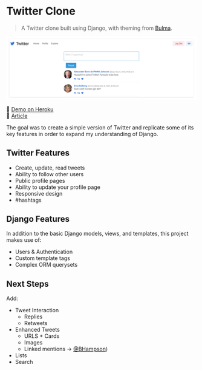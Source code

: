 # Twitter Clone
> A Twitter clone built using Django, with theming from [Bulma](https://bulma.io/).

![Screenshot of Twitter Clone](https://github.com/Ben-Hampson/Twitter-Clone/blob/master/screenshot.png?raw=true)

📍 [Demo on Heroku](https://django-twitter-clone.herokuapp.com/) \
📃 [Article](http://www.benhampson.co.uk/projects/twitter-clone/)

The goal was to create a simple version of Twitter and replicate some of its key features in order to expand my understanding of Django.

## Twitter Features

- Create, update, read tweets
- Ability to follow other users
- Public profile pages
- Ability to update your profile page
- Responsive design
- #hashtags

## Django Features

In addition to the basic Django models, views, and templates, this project makes use of:

- Users & Authentication
- Custom template tags
- Complex ORM querysets

## Next Steps

Add:
- Tweet Interaction
    - Replies
    - Retweets
- Enhanced Tweets
    - URLS + Cards
    - Images
    - Linked mentions → [@BHampson](https://twitter.com/BHampson))
- Lists
- Search
